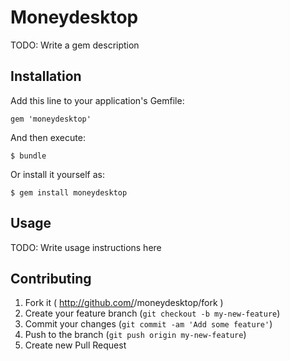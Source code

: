 # Moneydesktop

TODO: Write a gem description

## Installation

Add this line to your application's Gemfile:

    gem 'moneydesktop'

And then execute:

    $ bundle

Or install it yourself as:

    $ gem install moneydesktop

## Usage

TODO: Write usage instructions here

## Contributing

1. Fork it ( http://github.com/<my-github-username>/moneydesktop/fork )
2. Create your feature branch (`git checkout -b my-new-feature`)
3. Commit your changes (`git commit -am 'Add some feature'`)
4. Push to the branch (`git push origin my-new-feature`)
5. Create new Pull Request
